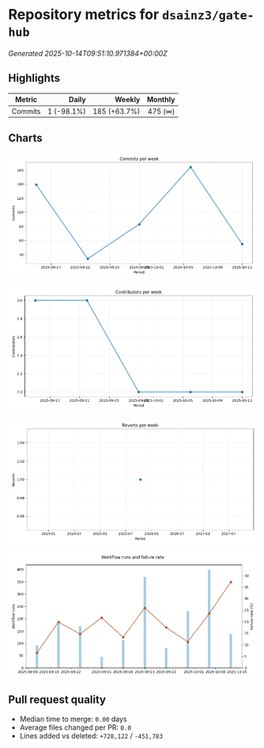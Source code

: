 # Repository metrics for `dsainz3/gate-hub`

_Generated 2025-10-14T09:51:10.971384+00:00Z_

## Highlights

| Metric | Daily | Weekly | Monthly |
| --- | ---: | ---: | ---: |
| Commits | 1 (-98.1%) | 185 (+63.7%) | 475 (∞) |

## Charts

![Commits per week](./commits_per_week.png)

![Contributors per week](./contributors_per_week.png)

![Reverts per week](./reverts_per_week.png)

![CI health](./ci_failure_rate.png)

## Pull request quality

* Median time to merge: `0.00` days
* Average files changed per PR: `0.0`
* Lines added vs deleted: `+728,122` / `-451,783`
